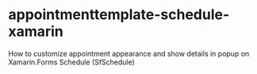 # appointmenttemplate-schedule-xamarin
How to customize appointment appearance and show details in popup on Xamarin.Forms Schedule (SfSchedule)
